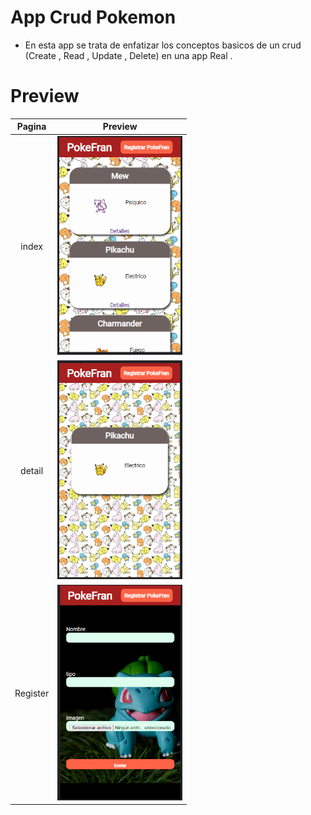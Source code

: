 # App Crud Pokemon
- En esta app se trata de enfatizar los conceptos basicos de un crud (Create , Read , Update , Delete) en una app Real .

# Preview

Pagina                     |  Preview
:-------------------------:|:-------------------------:
index                      |<img src="https://github.com/FranMaster08/PokeFran/blob/master/preview/index.PNG" width="200">
detail                     |<img src="https://github.com/FranMaster08/PokeFran/blob/master/preview/Detail.PNG" width="200">
Register                   |<img src="https://github.com/FranMaster08/PokeFran/blob/master/preview/Register.PNG" width="200">


